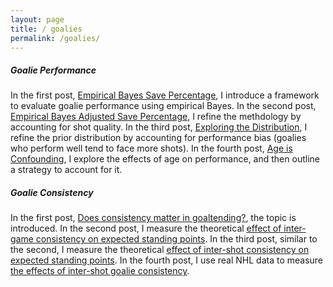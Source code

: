 ```yaml
---
layout: page
title: / goalies
permalink: /goalies/
---
```

<h5>Goalie Performance</h5>
In the first post, <a href="https://spazznolo.github.io/2023/05/17/goalie-performance-1.html">Empirical Bayes Save Percentage</a>, I introduce a framework to evaluate goalie performance using empirical Bayes. In the second post, <a href="https://spazznolo.github.io/2023/05/22/goalie-performance-2.html">Empirical Bayes Adjusted Save Percentage</a>, I refine the methdology by accounting for shot quality. In the third post, <a href="https://spazznolo.github.io/2023/05/24/goalie-performance-3.html">Exploring the Distribution</a>, I refine the prior distribution by accounting for performance bias (goalies who perform well tend to face more shots). In the fourth post, <a href="https://spazznolo.github.io/2023/06/04/goalie-performance-4.html">Age is Confounding</a>, I explore the effects of age on performance, and then outline a strategy to account for it.
<p>
<h5>Goalie Consistency</h5>
In the first post, <a href="https://spazznolo.github.io/2022/03/28/goalie-consistency-1.html">Does consistency matter in goaltending?</a>, the topic is introduced. In the second post, I measure the theoretical <a href="https://spazznolo.github.io/2022/03/30/goalie-consistency-2.html">effect of inter-game consistency on expected standing points</a>. In the third post, similar to the second, I measure the theoretical <a href="https://spazznolo.github.io/2022/04/02/goalie-consistency-3.html">effect of inter-shot consistency on expected standing points</a>. In the fourth post, I use real NHL data to measure <a href="https://spazznolo.github.io/2022/04/07/goalie-consistency-4.html">the effects of inter-shot goalie consistency</a>.
</p>